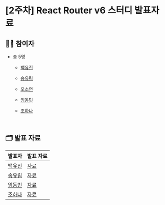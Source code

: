 # [2주차] React Router v6 스터디 발표자료

## 🙋🏻 참여자

- 총 5명
  - [백유진](https://github.com/Yujin-Baek)
  - [송유림](https://github.com/youlimsongs)
  - [오소연](https://github.com/soyeonXTukorea)
  - [임동민](https://github.com/dongmin115)
  - [조하나](https://github.com/dlwhsk0)
 
    <br>

## 🗂️ 발표 자료

| 발표자 | 발표 자료 |
|-----|-------|
| [백유진](https://github.com/Yujin-Baek) | [자료](https://github.com/Techeer-Partners-3rd-Team-B/API/blob/main/API_%EB%B0%B1%EC%9C%A0%EC%A7%84.md)  
| [송유림](https://github.com/youlimsongs) | [자료]()  
| [임동민](https://github.com/dongmin115) | [자료]()  
| [조하나](https://github.com/dlwhsk0) | [자료](https://velog.io/@dlwhsk0/React-Study-3%EC%A3%BC%EC%B0%A8-%EB%89%B4%EC%8A%A4-%EB%B7%B0%EC%96%B4-API-%EC%97%B0%EB%8F%99%ED%95%B4%EB%B3%B4%EA%B3%A0-API%EA%B0%80-%EB%AC%B4%EC%97%87%EC%9D%B8%EC%A7%80-%EA%B3%B5%EB%B6%80%ED%95%98%EA%B8%B0) 
